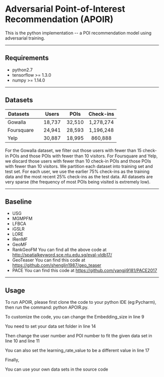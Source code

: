 # Adversarial Point-of-Interest Recommendation (APOIR)

This is the python implementation -- a POI recommendation model using adversarial training.


--------------


## Requirements

- python2.7
- tensorflow >= 1.3.0
- numpy >= 1.14.0


------------------



## Datasets

| Datasets        |    Users    | POIs  |Check-ins |
| ------------- |:-------------:| :-----:|:--------:|
| Gowalla     |18,737|32,510|1,278,274|
| Foursquare     |24,941|28,593|1,196,248|
| Yelp  |30,887|18,995|860,888|

For the Gowalla dataset, we ﬁlter out those users with fewer than 15 check-in POIs and those POIs with fewer than 10 visitors. For Foursquare and Yelp, we discard those users with fewer than 10 check-in POIs and those POIs with fewer than 10 visitors. We partition each dataset into training set and test set. For each user, we use the earlier 75% check-ins as the training data and the most recent 25% check-ins as the test data. All datasets are very sparse (the frequency of most POIs being visited is extremely low).



--------------------------

## Baseline

- USG
- MGMPFM
- LFBCA
- iGSLR
- LORE
- IRenMF
- GeoMF
- RankGeoFM
You can find all the above code at http://spatialkeyword.sce.ntu.edu.sg/eval-vldb17/
- GeoTeaser
You can find this code at https://github.com/shenglin1987/geo_teaser
- PACE
You can find this code at https://github.com/yangji9181/PACE2017



--------------------



## Usage

To run APOIR, please first clone the code to your python IDE (eg:Pycharm), then run the command: python APOIR.py.

To customize the code, you can change the Embedding_size in line 9

You need to set your data set folder in line 14

Then change the user number and POI number to fit the given data set in line 10 and line 11

You can also set the learning_rate_value to be a different value in line 17

Finally,

You can use your own data sets in the source code


